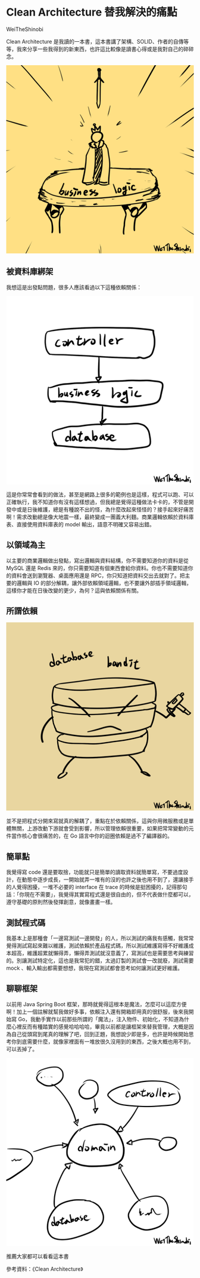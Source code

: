 # Clean Architecture 替我解決的痛點

WeiTheShinobi

Clean Architecture 是我讀的一本書，這本書講了架構、SOLID、作者的自傳等等，我來分享一些我得到的新東西，也許這比較像是讀書心得或是我對自己的碎碎念。

<img src="./image/clean-architecture/03.png">

## 被資料庫綁架

我想這是出發點問題，很多人應該看過以下這種依賴關係：

 <img src="./image/clean-architecture/02.png">

這是你常常會看到的做法，甚至是網路上很多的範例也是這樣，程式可以跑、可以正確執行，我不知道你有沒有這樣想過，但我總是覺得這種做法卡卡的，不管是開發中或是日後維護，總是有種說不出的怪，為什麼改起來怪怪的？接手起來好痛苦啊！需求改動總是像大地震一樣，最終變成一團義大利麵。商業邏輯依賴於資料庫表、直接使用資料庫表的 model 輸出，語意不明確又容易出錯。

## 以領域為主

以主要的商業邏輯做出發點，寫出邏輯與資料結構，你不需要知道你的資料是從 MySQL 還是 Redis 來的，你只需要知道有個東西會給你資料。你也不需要知道你的資料會送到瀏覽器、桌面應用還是 RPC，你只知道把資料交出去就對了。把主要的邏輯與 IO 的部分解耦，讓外部依賴領域邏輯，也不要讓外部插手領域邏輯，這樣你才能在日後改變的更少，為何？這與依賴關係有關。

## 所謂依賴

<img src="./image/clean-architecture/01.png">

並不是把程式分開來寫就真的解耦了，重點在於依賴關係，這與你用微服務或是單體無關，上游改動下游就會受到影響，所以管理依賴很重要，如果把常常變動的元件當作核心會很痛苦的，在 Go 語言中你的迴圈依賴是過不了編譯器的。

## 簡單點

我覺得寫 code 還是要取捨，功能就只是簡單的讀取資料就簡單寫，不要過度設計，在動態中逐步成長，一開始就弄一堆有的沒的也許之後也用不到了，還讓接手的人覺得困擾，一堆不必要的 interface 在 trace 的時候是挺困擾的，記得那句話：「你現在不需要」，我覺得其實寫程式還是很自由的，但不代表做什麼都可以，遵守基礎的原則然後發揮創意，就像畫畫一樣。

## 測試程式碼

我基本上是那種會「一邊寫測試一邊開發」的人，所以測試的痛我有感觸，我常常覺得測試寫起來難以維護，測試依賴於產品程式碼，所以測試維護寫得不好維護成本超高，維護超累就懶得弄，懶得弄測試就沒意義了，寫測試也是需要思考與練習的。別讓測試特定化，這也是我常犯的錯，太過訂製的測試會一改就廢，測試需要 mock 、輸入輸出都需要想想，我現在寫測試都會思考如何讓測試更好維護。

## 聊聊框架

以前用 Java Spring Boot 框架，那時就覺得這根本是魔法，怎麼可以這麼方便啊！加上一個註解就幫我做好多事，依賴注入還有開箱即用真的很舒服，後來我開始寫 Go，我動手實作以前那些所謂的「魔法」，注入物件、初始化，不知道為什麼心裡反而有種踏實的感覺哈哈哈哈，畢竟以前都是讓框架來替我管理，大概是因為自己從頭寫到尾真的理解了吧，回到正題，我想說少即是多，也許是時候開始思考你到底需要什麼，就像家裡面有一堆放很久沒用到的東西，之後大概也用不到，可以丟掉了。

<img src="./image/clean-architecture/04.png">

推薦大家都可以看看這本書

參考資料：《Clean Architecture》